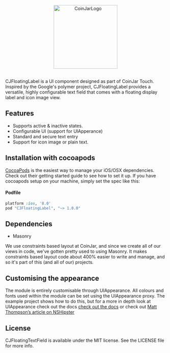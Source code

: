 <p align="center" >
<img src="https://d80b0eibbxq90.cloudfront.net/images/header_logo-db160648.svg" width=200 alt="CoinJarLogo" title="CoinJar Logo">
</p>

<br />
CJFloatingLabel is a UI component designed as part of CoinJar Touch. Inspired by the Google's polymer project, CJFloatingLabel provides a versatile, highly configurable text field that comes with a floating display label and icon image view.

## Features
- Supports active & inactive states.
- Configurable UI (support for UIApperance)
- Standard and secure text entry
- Support for icon image or plain text.

## Installation with cocoapods
[CocoaPods](http://cocoapods.org) is the easiest way to manage your iOS/OSX dependencies. Check out their getting started guide to see how to set it up.
If you have cocoapods setup on your machine, simply set the spec like this:

#### Podfile
```ruby
platform :ios, '8.0'
pod "CJFloatingLabel", "~> 1.0.0"
```

## Dependencies
- Masonry

We use constraints based layout at CoinJar, and since we create all of our views in code, we've gotten pretty used to using Masonry. It makes constraints based layout code about 400% easier to write and manage, and so it's part of this (and all of our) projects.


## Customising the appearance
The module is entirely customisable through UIAppearance. All colours and fonts used within the module can be set using the UIAppearance proxy. The example project shows how to do this, but for a more in depth look at UIAppearance check out the docs [check out the docs](https://developer.apple.com/library/ios/documentation/uikit/reference/UIAppearance_Protocol/Reference/Reference.html) or check out [Matt Thompson’s article on NSHipster](http://nshipster.com/uiappearance/)

## License
CJFloatingTextField is available under the MIT license. See the LICENSE file for more info.
